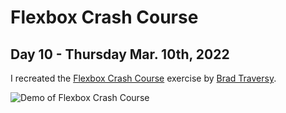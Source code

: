 # Flexbox Crash Course
## Day 10 - Thursday Mar. 10th, 2022
I recreated the [Flexbox Crash Course](https://www.youtube.com/watch?v=3YW65K6LcIA) exercise by [Brad Traversy](https://github.com/bradtraversy).

![Demo of Flexbox Crash Course](demo.gif)
